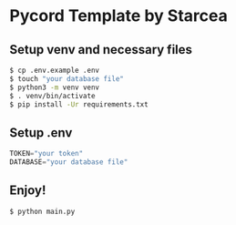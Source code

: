 # Pycord Template by Starcea

## Setup venv and necessary files

```bash
$ cp .env.example .env
$ touch "your database file"
$ python3 -m venv venv
$ . venv/bin/activate
$ pip install -Ur requirements.txt
```

## Setup .env

```py
TOKEN="your token"
DATABASE="your database file"
```

## Enjoy!

```bash
$ python main.py
```
